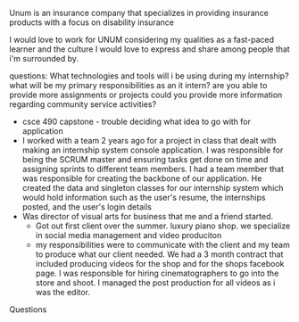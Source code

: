 Unum is an insurance company that specializes in providing insurance products with a focus on disability insurance 

I would love to work for UNUM considering my qualities as a fast-paced learner and the culture I would love to express and share among people that i'm surrounded by. 

questions: 
What technologies and tools will i be using during my internship?
what will be my primary responsibilities as an it intern? 
are you able to provide more assignments or projects 
could you provide more information regarding community service activities?
- csce 490 capstone - trouble deciding what idea to go with for application
- I worked with a team 2 years ago for a project in class that dealt with making an internship system console application. I was responsible for being the SCRUM master and ensuring tasks get done on time and assigning sprints to different team members. I had a team member that was responsible for creating the backbone of our application. He created the data and singleton classes for our internship system which would hold information such as the user's resume, the internships posted, and the user's login details
- Was director of visual arts for business that me and a friend started.
	- Got out first client over the summer. luxury piano shop. we specialize in social media management and video produciton
	- my responsibilities were to communicate with the client and my team to produce what our client needed. We had a 3 month contract that included producing videos for the shop and for the shops facebook page. I was responsible for hiring cinematographers to go into the store and shoot. I managed the post production for all videos as i was the editor.  


Questions